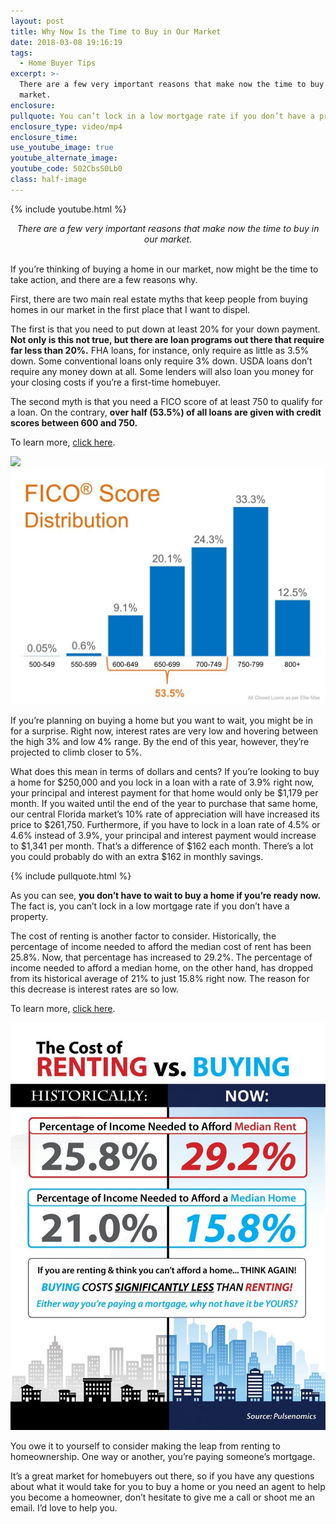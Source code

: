 ```yaml
---
layout: post
title: Why Now Is the Time to Buy in Our Market
date: 2018-03-08 19:16:19
tags:
  - Home Buyer Tips
excerpt: >-
  There are a few very important reasons that make now the time to buy in our
  market.
enclosure:
pullquote: You can’t lock in a low mortgage rate if you don’t have a property.
enclosure_type: video/mp4
enclosure_time:
use_youtube_image: true
youtube_alternate_image:
youtube_code: 502CbsS0Lb0
class: half-image
---
```


{% include youtube.html %}

<center><em>There are a few very important reasons that make now the time to buy in our market.</em></center>

<center>&nbsp;</center>

If you’re thinking of buying a home in our market, now might be the time to take action, and there are a few reasons why.

First, there are two main real estate myths that keep people from buying homes in our market in the first place that I want to dispel.

The first is that you need to put down at least 20% for your down payment. **Not only is this not true, but there are loan programs out there that require far less than 20%.** FHA loans, for instance, only require as little as 3.5% down. Some conventional loans only require 3% down. USDA loans don’t require any money down at all. Some lenders will also loan you money for your closing costs if you’re a first-time homebuyer.

The second myth is that you need a FICO score of at least 750 to qualify for a loan. On the contrary, **over half (53.5%) of all loans are given with credit scores between 600 and 750.**

To learn more, [click here](http://www.simplifyingthemarket.com/en/2018/01/30/2-major-myths-holding-back-home-buyers/?a=323701-ea9cfdf9d119bc9a1cd75b3509ec10e4).

[![](/uploads/versions/dee-myth---x----1024-791x---.jpeg)![](/uploads/versions/dee-myth---x----1024-768x---.jpeg)](http://www.simplifyingthemarket.com/en/2018/01/30/2-major-myths-holding-back-home-buyers/?a=323701-ea9cfdf9d119bc9a1cd75b3509ec10e4)

If you’re planning on buying a home but you want to wait, you might be in for a surprise. Right now, interest rates are very low and hovering between the high 3% and low 4% range. By the end of this year, however, they’re projected to climb closer to 5%.

What does this mean in terms of dollars and cents? If you’re looking to buy a home for $250,000 and you lock in a loan with a rate of 3.9% right now, your principal and interest payment for that home would only be $1,179 per month. If you waited until the end of the year to purchase that same home, our central Florida market’s 10% rate of appreciation will have increased its price to $261,750. Furthermore, if you have to lock in a loan rate of 4.5% or 4.6% instead of 3.9%, your principal and interest payment would increase to $1,341 per month. That’s a difference of $162 each month. There’s a lot you could probably do with an extra $162 in monthly savings.

{% include pullquote.html %}

As you can see, **you don’t have to wait to buy a home if you’re ready now.** The fact is, you can’t lock in a low mortgage rate if you don’t have a property.

The cost of renting is another factor to consider. Historically, the percentage of income needed to afford the median cost of rent has been 25.8%. Now, that percentage has increased to 29.2%. The percentage of income needed to afford a median home, on the other hand, has dropped from its historical average of 21% to just 15.8% right now. The reason for this decrease is interest rates are so low.

To learn more, [click here](http://www.simplifyingthemarket.com/en/2017/10/20/the-cost-of-renting-vs-buying-a-home-infographic/?a=323701-ea9cfdf9d119bc9a1cd75b3509ec10e4).

[![](/uploads/versions/dee-myth-2---x----791-1024x---.jpg)](http://www.simplifyingthemarket.com/en/2017/10/20/the-cost-of-renting-vs-buying-a-home-infographic/?a=323701-ea9cfdf9d119bc9a1cd75b3509ec10e4)

You owe it to yourself to consider making the leap from renting to homeownership. One way or another, you’re paying someone’s mortgage.

It’s a great market for homebuyers out there, so if you have any questions about what it would take for you to buy a home or you need an agent to help you become a homeowner, don’t hesitate to give me a call or shoot me an email. I’d love to help you.